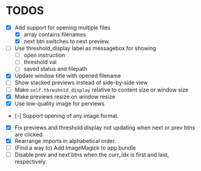 # TODOS
- [x] Add support for opening multiple files
  - [x] array contains filenames
  - [x] next btn switches to next preview.
- [ ] Use threshold_display label as messagebox for showing
  - [ ] open instruction
  - [ ] threshold val
  - [ ] saved status and filepath
- [x] Update window title with opened filename
- [ ] Show stacked previews instead of side-by-side view
- [ ] Make `self.threshold_display` relative to content size or window size
- [x] Make previews resize on window resize
- [x] Use low-quality image for perviews
- [-] Support opening of any image format.
- [x] Fix previews and threshold display not updating when next or prev btns are clicked.
- [x] Rearrange imports in alphabetical order.
- [ ] (Find a way to) Add ImageMagick to app bundle
- [ ] Disable prev and next btns when the curr_idx is first and last, respectively.

